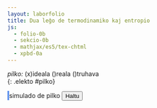 ```yaml
---
layout: laborfolio
title: Dua leĝo de termodinamiko kaj entropio
js:
  - folio-0b
  - sekcio-0b 
  - mathjax/es5/tex-chtml
  - xpbd-0a
---
```


<!--
http://www.esalq.usp.br/lepse/imgs/conteudo_thumb/Entropy-Is-Simple---If-We-Avoid-The-Briar-Patches.pdf
https://chem.libretexts.org/Bookshelves/Analytical_Chemistry/Analytical_Chemistry_2.1_(Harvey)/06%3A_Equilibrium_Chemistry/6.02%3A_Thermodynamics_and_Equilibrium_Chemistry#equation6.2.3

...: entropi(diferenco) kiel mezuro de energidispersiĝo...

dS = Q/T [J/K]
vd. https://study.com/skill/learn/calculating-change-in-entropy-for-a-process-in-which-energy-is-expelled-explanation.html
-->

<!--

kiel eliro por klarigi entropion uzu modelon de pilko: 
- ideala: daŭre saltanta
- reala: iom post iom perdante energion pro varmperdo, frotvarmo...
- difektita: perdanta aeron el la interna

uzu ideojn de https://github.com/matthias-research/pages/blob/master/tenMinutePhysics/03-billiard.html /
https://matthias-research.github.io/pages/tenMinutePhysics/09-xpbd.pdf
por simulado, sed nur 2-dimensie

-->

<style>
    canvas {
        border: 2px solid cornflowerblue;
    }
</style>

*pilko:* (x)ideala ()reala ()truhava  
{: .elekto #pilko}


<canvas id="kampo" width="500" height="500"></canvas>
simulado de pilko
<button id="haltu">Haltu</button>

<script>

const HEIGHT=500;
const WIDTH=500;
const n_vert = 15; // verticoj de pilko

// elekto de pilkospeco
elekte((elekto,valoro) => {
    console.log(elekto+':'+valoro);
});

/**
 * Simuladas saltantan elastan pilkon en ujo
 */

class Pilko2d extends XPBDObj {

    /**
     * Kreas 2-dimensian pilkon kun radiuso r kiel "torton" el n pecoj
     * @param {*} r radiuso
     * @param {*} n nombro da pecoj
     */
    constructor(r,n,c=[0,0]) {
      super(n,2);
      const eĝoj = new Uint8Array(2*n + 2*n); // + n*(n-3)); // cirkonferencaj eĝoj + diagonaloj
      const trioj = new Uint8Array(3*n);

      // cirkonferenco...
      // ĉiu vertico havas du koordinatojn x kaj y
      let phi = 0;
      const d = 2*Math.PI/n;
      for (let i=0; i<n; i++) {
          this.poz[2*i] = c[0] + r * Math.cos(phi);
          this.poz[2*i+1] = c[1] + r * Math.sin(phi);
          phi += d;

          // aldonu eĝon
          eĝoj[2*i] = i;
          eĝoj[2*i+1] = (i+1)%n; //i<n-1? i+1:0;

          // aldonu trion super tri najbaraj verticoj
          trioj[3*i] = i;
          trioj[3*i+1] = (i+1)%n;
          trioj[3*i+2] = (i+2)%n;
      }

      // por pli da stabileco ankaŭ eĝon al postsekva
      for (let i=0; i<n; i++) {
        eĝoj[2*n+2*i] = i; //i<n-1? i+1:0;
        eĝoj[2*n+2*i+1] = (i+2)%n; //i<n-1? i+1:0;
      }

/*
      // kelkaj radioj de centro al cirkonferenco      
      let e = 2*n, paŝo = Math.trunc(n/5);
      for (let i=0; i<n; i+=paŝo) {
        for (let j=2; j<n-2; j+=paŝo) {
          eĝoj[e++]=i;
          eĝoj[e++]=(i+j)%n;
        }
      }
*/

      // restriktoj
      this.restr.push(new XRGrundo(this));
      this.restr.push(new XRDistanco(this,eĝoj));
      this.restr.push(new XRAreo(this,trioj));
    }

    vertico(i) {
        return {x: this.poz[2*i], y: this.poz[2*i+1]}
    }
}

const canvas = document.getElementById("kampo");
const ctx = canvas.getContext("2d");

const pilko = new Pilko2d(30,n_vert,[40,HEIGHT-40]);
pilko.imas.fill(1);
const xpbd = new XPBD([pilko],[0,-10]);

function desegnu() {
  function eĝo(p1,p2) {
    ctx.beginPath();
    ctx.moveTo(p1.x,HEIGHT-p1.y);
    ctx.lineTo(p2.x,HEIGHT-p2.y);
    ctx.strokeStyle = "#000";
    ctx.lineWidth = 1;
    ctx.stroke();
  }

  ctx.clearRect(0, 0, canvas.width, canvas.height);

  let i = 0, v1 = pilko.vertico(i);
  while (i < n_vert-1) {
    const v2 = pilko.vertico(i+1);
    eĝo(v1,v2);
    v1 = v2; i++
  }
  // lasta eĝo al 0-a vertico
  v2 = pilko.vertico(0);
  eĝo(v1,v2);

}

let ripetoj; 
if (ripetoj) clearTimeout(ripetoj.p);
const intervalo = 50; //200;

desegnu();
ripetoj = ripetu(
    () => {
        xpbd.simulado(1,100);
        desegnu();
        return true; // ni ne haltos antaŭ butonpremo [Haltu]...(idealgaso.T < d_larĝo);
    },
    intervalo
)

kiam_klako("#haltu",() => {
    if (ripetoj) clearTimeout(ripetoj.p);
});

/*
function ripeto() {
  xpbd.simulado(1,10);
  desegnu();
  // requestAnimationFrame(ripeto);
}

ripeto();
*/

</script>

<!--

sono je distanco, resonado en kapelo....

-->
